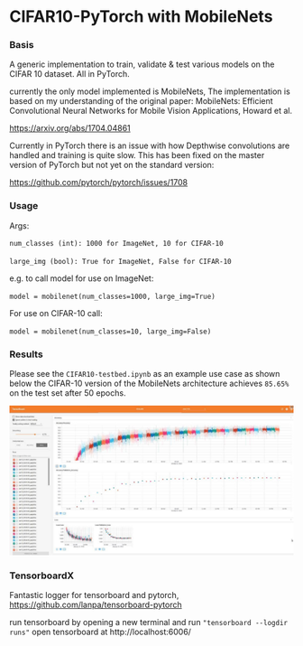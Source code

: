 # CIFAR10-PyTorch with MobileNets

### Basis
A generic implementation to train, validate &amp; test various models on the CIFAR 10 dataset. All in PyTorch.

currently the only model implemented is MobileNets, The implementation is based on my understanding of the original paper: MobileNets: Efficient Convolutional Neural Networks for Mobile Vision Applications, Howard et al.

https://arxiv.org/abs/1704.04861

Currently in PyTorch there is an issue with how Depthwise convolutions are handled and training is quite slow. This has been fixed on the master version of PyTorch but not yet on the standard version:

https://github.com/pytorch/pytorch/issues/1708

### Usage
Args:

```
num_classes (int): 1000 for ImageNet, 10 for CIFAR-10

large_img (bool): True for ImageNet, False for CIFAR-10
```

e.g. to call model for use on ImageNet:

`model = mobilenet(num_classes=1000, large_img=True)`

For use on CIFAR-10 call:

`model = mobilenet(num_classes=10, large_img=False)`

### Results

Please see the `CIFAR10-testbed.ipynb` as an example use case as shown below the CIFAR-10 version of the MobileNets architecture achieves `85.65%` on the test set after 50 epochs.

[Accuracy]: ./result.jpg "Accuracy"


![alt text][Accuracy]

### TensorboardX
Fantastic logger for tensorboard and pytorch, https://github.com/lanpa/tensorboard-pytorch

run tensorboard by opening a new terminal and run `"tensorboard --logdir runs"`
open tensorboard at http://localhost:6006/
